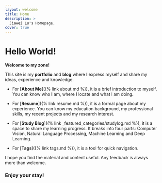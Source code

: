 ```yaml
---
layout: welcome
title: Home
description: >
  Jiawei Lu's Homepage.
cover: true
---
```


# Hello World!

**Welcome to my zone!**

This site is my **portfolio** and **blog** where I express myself and share my ideas, experience and knowledge.

- For [**About Me**]({% link about.md %}), it is a brief introduction to myself. You can know who I am, where I locate and what I am doing.

- For [**Resume**]({% link resume.md %}), it is a formal page about my experience. You can know my education background, my professional skills, my recent projects and my research interest.

- For [**Study Blog**]({% link _featured_categories/studylog.md %}), it is a space to share my learning progress. It breaks into four parts: Computer Vision, Natural Language Processing, Machine Learning and Deep Learning.

- For [**Tags**]({% link tags.md %}), it is a tool for quick navigation.

I hope you find the material and content useful. Any feedback is always more than welcome. 

### Enjoy your stay!